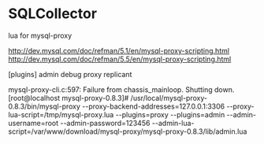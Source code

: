 SQLCollector
============

lua for mysql-proxy






http://dev.mysql.com/doc/refman/5.1/en/mysql-proxy-scripting.html
http://dev.mysql.com/doc/refman/5.5/en/mysql-proxy-scripting.html








[plugins]
admin
debug
proxy
replicant



mysql-proxy-cli.c:597: Failure from chassis_mainloop. Shutting down.
[root@localhost mysql-proxy-0.8.3]# /usr/local/mysql-proxy-0.8.3/bin/mysql-proxy --proxy-backend-addresses=127.0.0.1:3306  --proxy-lua-script=/tmp/mysql-proxy.lua --plugins=proxy --plugins=admin --admin-username=root --admin-password=123456 --admin-lua-script=/var/www/download/mysql-proxy/mysql-proxy-0.8.3/lib/admin.lua
